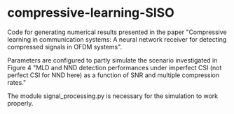 # compressive-learning-SISO
Code for generating numerical results presented in the paper "Compressive learning in communication systems: A neural network receiver for detecting compressed signals in OFDM systems".

Parameters are configured to partly simulate the scenario investigated in Figure 4 "MLD and NND detection performances under imperfect  CSI (not perfect CSI for NND here) as a function of SNR and multiple compression rates."

The module signal_processing.py is necessary for the simulation to work properly. 

